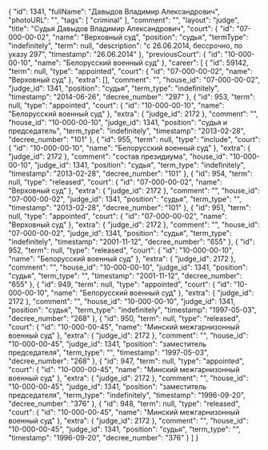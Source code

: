 {
    "id": 1341,
    "fullName": "Давыдов Владимир Александрович",
    "photoURL": "",
    "tags": [
        "criminal"
    ],
    "comment": "",
    "layout": "judge",
    "title": "Судья Давыдов Владимир Александрович",
    "court": {
        "id": "07-000-00-02",
        "name": "Верховный суд",
        "position": "судья",
        "termType": "indefinitely",
        "term": null,
        "description": "c 26.06.2014, бессрочно, по указу 297",
        "timestamp": "26.06.2014"
    },
    "previousCourt": {
        "id": "10-000-00-10",
        "name": "Белорусский военный суд"
    },
    "career": [
        {
            "id": 59142,
            "term": null,
            "type": "appointed",
            "court": {
                "id": "07-000-00-02",
                "name": "Верховный суд"
            },
            "extra": [],
            "comment": "",
            "house_id": "07-000-00-02",
            "judge_id": 1341,
            "position": "судья",
            "term_type": "indefinitely",
            "timestamp": "2014-06-26",
            "decree_number": "297"
        },
        {
            "id": 953,
            "term": null,
            "type": "appointed",
            "court": {
                "id": "10-000-00-10",
                "name": "Белорусский военный суд"
            },
            "extra": {
                "judge_id": 2172
            },
            "comment": "",
            "house_id": "10-000-00-10",
            "judge_id": 1341,
            "position": "судья и председатель",
            "term_type": "indefinitely",
            "timestamp": "2013-02-28",
            "decree_number": "101"
        },
        {
            "id": 955,
            "term": null,
            "type": "include",
            "court": {
                "id": "10-000-00-10",
                "name": "Белорусский военный суд"
            },
            "extra": {
                "judge_id": 2172
            },
            "comment": "состав президиума",
            "house_id": "10-000-00-10",
            "judge_id": 1341,
            "position": "судья",
            "term_type": "indefinitely",
            "timestamp": "2013-02-28",
            "decree_number": "101"
        },
        {
            "id": 954,
            "term": null,
            "type": "released",
            "court": {
                "id": "07-000-00-02",
                "name": "Верховный суд"
            },
            "extra": {
                "judge_id": 2172
            },
            "comment": "",
            "house_id": "07-000-00-02",
            "judge_id": 1341,
            "position": "судья",
            "term_type": "",
            "timestamp": "2013-02-28",
            "decree_number": "101"
        },
        {
            "id": 951,
            "term": null,
            "type": "appointed",
            "court": {
                "id": "07-000-00-02",
                "name": "Верховный суд"
            },
            "extra": {
                "judge_id": 2172
            },
            "comment": "",
            "house_id": "07-000-00-02",
            "judge_id": 1341,
            "position": "судья",
            "term_type": "indefinitely",
            "timestamp": "2001-11-12",
            "decree_number": "655"
        },
        {
            "id": 952,
            "term": null,
            "type": "released",
            "court": {
                "id": "10-000-00-10",
                "name": "Белорусский военный суд"
            },
            "extra": {
                "judge_id": 2172
            },
            "comment": "",
            "house_id": "10-000-00-10",
            "judge_id": 1341,
            "position": "судья",
            "term_type": "",
            "timestamp": "2001-11-12",
            "decree_number": "655"
        },
        {
            "id": 949,
            "term": null,
            "type": "appointed",
            "court": {
                "id": "10-000-00-10",
                "name": "Белорусский военный суд"
            },
            "extra": {
                "judge_id": 2172
            },
            "comment": "",
            "house_id": "10-000-00-10",
            "judge_id": 1341,
            "position": "судья",
            "term_type": "indefinitely",
            "timestamp": "1997-05-03",
            "decree_number": "268"
        },
        {
            "id": 950,
            "term": null,
            "type": "released",
            "court": {
                "id": "10-000-00-45",
                "name": "Минский межгарнизонный военный суд"
            },
            "extra": {
                "judge_id": 2172
            },
            "comment": "",
            "house_id": "10-000-00-45",
            "judge_id": 1341,
            "position": "заместитель председателя",
            "term_type": "",
            "timestamp": "1997-05-03",
            "decree_number": "268"
        },
        {
            "id": 947,
            "term": null,
            "type": "appointed",
            "court": {
                "id": "10-000-00-45",
                "name": "Минский межгарнизонный военный суд"
            },
            "extra": {
                "judge_id": 2172
            },
            "comment": "",
            "house_id": "10-000-00-45",
            "judge_id": 1341,
            "position": "заместитель председателя",
            "term_type": "indefinitely",
            "timestamp": "1996-09-20",
            "decree_number": "376"
        },
        {
            "id": 948,
            "term": null,
            "type": "released",
            "court": {
                "id": "10-000-00-45",
                "name": "Минский межгарнизонный военный суд"
            },
            "extra": {
                "judge_id": 2172
            },
            "comment": "",
            "house_id": "10-000-00-45",
            "judge_id": 1341,
            "position": "судья",
            "term_type": "",
            "timestamp": "1996-09-20",
            "decree_number": "376"
        }
    ]
}